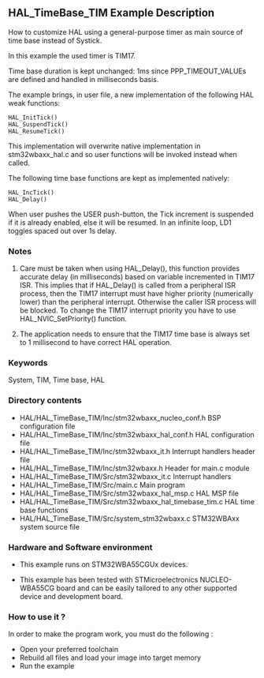 ## <b>HAL_TimeBase_TIM Example Description</b>

How to customize HAL using a general-purpose timer as main source of time base 
instead of Systick.

In this example the used timer is TIM17.

Time base duration is kept unchanged: 1ms  since PPP_TIMEOUT_VALUEs are defined 
and handled in milliseconds basis.

The example brings, in user file, a new implementation of the following HAL weak functions:

	HAL_InitTick() 
	HAL_SuspendTick()
	HAL_ResumeTick()

This implementation will overwrite native implementation in stm32wbaxx_hal.c
and so user functions will be invoked instead when called.

The following time base functions are kept as implemented natively:

	HAL_IncTick()
	HAL_Delay()

When user pushes the USER push-button, the Tick increment is suspended if it is already
enabled, else it will be resumed.
In an infinite loop, LD1 toggles spaced out over 1s delay.

### <b>Notes</b>

 1. Care must be taken when using HAL_Delay(), this function provides accurate delay (in milliseconds)
    based on variable incremented in TIM17 ISR. This implies that if HAL_Delay() is called from
    a peripheral ISR process, then the TIM17 interrupt must have higher priority (numerically lower)
    than the peripheral interrupt. Otherwise the caller ISR process will be blocked.
    To change the TIM17 interrupt priority you have to use HAL_NVIC_SetPriority() function.
      
 2. The application needs to ensure that the TIM17 time base is always set to 1 millisecond
    to have correct HAL operation.

### <b>Keywords</b>

System, TIM, Time base, HAL

### <b>Directory contents</b>

  - HAL/HAL_TimeBase_TIM/Inc/stm32wbaxx_nucleo_conf.h     BSP configuration file
  - HAL/HAL_TimeBase_TIM/Inc/stm32wbaxx_hal_conf.h          HAL configuration file
  - HAL/HAL_TimeBase_TIM/Inc/stm32wbaxx_it.h                Interrupt handlers header file
  - HAL/HAL_TimeBase_TIM/Inc/stm32wbaxx.h                   Header for main.c module  
  - HAL/HAL_TimeBase_TIM/Src/stm32wbaxx_it.c                Interrupt handlers
  - HAL/HAL_TimeBase_TIM/Src/main.c                              Main program
  - HAL/HAL_TimeBase_TIM/Src/stm32wbaxx_hal_msp.c           HAL MSP file
  - HAL/HAL_TimeBase_TIM/Src/stm32wbaxx_hal_timebase_tim.c  HAL time base functions
  - HAL/HAL_TimeBase_TIM/Src/system_stm32wbaxx.c            STM32WBAxx system source file

### <b>Hardware and Software environment</b>

  - This example runs on STM32WBA55CGUx devices.

  - This example has been tested with STMicroelectronics NUCLEO-WBA55CG board and can be
    easily tailored to any other supported device and development board.

### <b>How to use it ?</b>

In order to make the program work, you must do the following :

 - Open your preferred toolchain
 - Rebuild all files and load your image into target memory
 - Run the example

